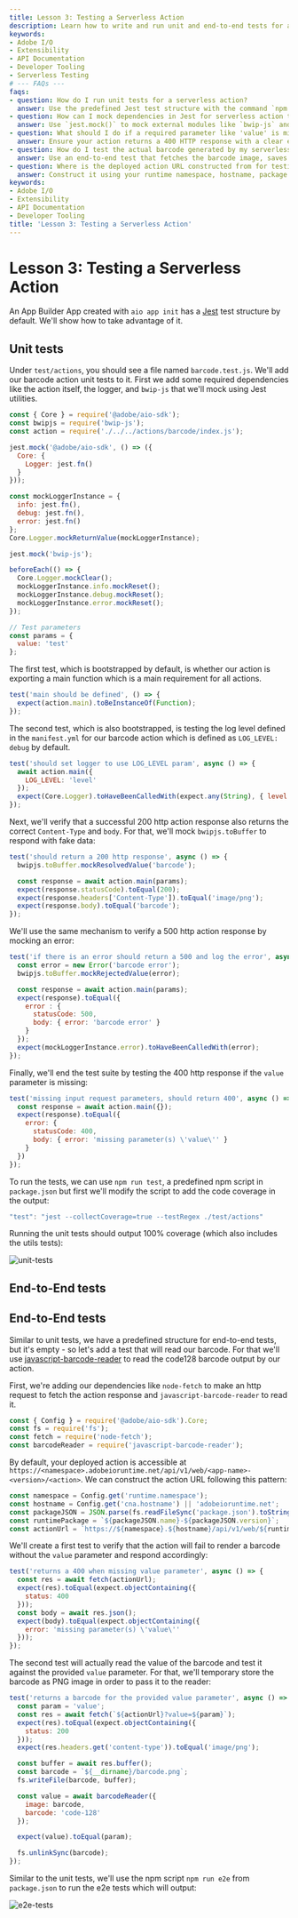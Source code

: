 ```yaml
---
title: Lesson 3: Testing a Serverless Action
description: Learn how to write and run unit and end-to-end tests for a serverless action using Jest and other testing tools in an App Builder App.
keywords:
- Adobe I/O
- Extensibility
- API Documentation
- Developer Tooling
- Serverless Testing
# --- FAQs ---
faqs:
- question: How do I run unit tests for a serverless action?
  answer: Use the predefined Jest test structure with the command `npm run test` to execute unit tests and see code coverage.
- question: How can I mock dependencies in Jest for serverless action tests?
  answer: Use `jest.mock()` to mock external modules like `bwip-js` and custom logger instances to isolate your tests.
- question: What should I do if a required parameter like 'value' is missing in my action request?
  answer: Ensure your action returns a 400 HTTP response with a clear error message indicating the missing parameters.
- question: How do I test the actual barcode generated by my serverless action?
  answer: Use an end-to-end test that fetches the barcode image, saves it temporarily, and reads it using a barcode reader package like `javascript-barcode-reader`.
- question: Where is the deployed action URL constructed from for testing?
  answer: Construct it using your runtime namespace, hostname, package name, and version in the format: `https://<namespace>.<hostname>/api/v1/web/<app-name>-<version>/<action>`.
keywords:
- Adobe I/O
- Extensibility
- API Documentation
- Developer Tooling
title: 'Lesson 3: Testing a Serverless Action'
---
```

# Lesson 3: Testing a Serverless Action

An App Builder App created with `aio app init` has a [Jest](https://jestjs.io/) test structure by default. We'll show how to take advantage of it.

## Unit tests

Under `test/actions`, you should see a file named `barcode.test.js`. We'll add our barcode action unit tests to it.
First we add some required dependencies like the action itself, the logger, and `bwip-js` that we'll mock using Jest utilities.   

```javascript
const { Core } = require('@adobe/aio-sdk');
const bwipjs = require('bwip-js');
const action = require('./../../actions/barcode/index.js');

jest.mock('@adobe/aio-sdk', () => ({
  Core: {
    Logger: jest.fn()
  }
}));

const mockLoggerInstance = {
  info: jest.fn(),
  debug: jest.fn(),
  error: jest.fn()
};
Core.Logger.mockReturnValue(mockLoggerInstance);

jest.mock('bwip-js');

beforeEach(() => {
  Core.Logger.mockClear();
  mockLoggerInstance.info.mockReset();
  mockLoggerInstance.debug.mockReset();
  mockLoggerInstance.error.mockReset();
});

// Test parameters
const params = {
  value: 'test'
};
```

The first test, which is bootstrapped by default, is whether our action is exporting a main function which is a main requirement for all actions.

```javascript
test('main should be defined', () => {
  expect(action.main).toBeInstanceOf(Function);
});
```

The second test, which is also bootstrapped, is testing the log level defined in the `manifest.yml` for our barcode action which is defined as `LOG_LEVEL: debug` by default.

```javascript
test('should set logger to use LOG_LEVEL param', async () => {
  await action.main({
    LOG_LEVEL: 'level'
  });
  expect(Core.Logger).toHaveBeenCalledWith(expect.any(String), { level: 'level' });
});
```

Next, we'll verify that a successful 200 http action response also returns the correct `Content-Type` and `body`. For that, we'll mock `bwipjs.toBuffer` to respond with fake data:   

```javascript
test('should return a 200 http response', async () => {
  bwipjs.toBuffer.mockResolvedValue('barcode');

  const response = await action.main(params);
  expect(response.statusCode).toEqual(200);
  expect(response.headers['Content-Type']).toEqual('image/png');
  expect(response.body).toEqual('barcode');
});
```

We'll use the same mechanism to verify a 500 http action response by mocking an error: 

```javascript
test('if there is an error should return a 500 and log the error', async () => {
  const error = new Error('barcode error');
  bwipjs.toBuffer.mockRejectedValue(error);

  const response = await action.main(params);
  expect(response).toEqual({
    error : {
      statusCode: 500,
      body: { error: 'barcode error' }
    }
  });
  expect(mockLoggerInstance.error).toHaveBeenCalledWith(error);
});
```

Finally, we'll end the test suite by testing the 400 http response if the `value` parameter is missing:

```javascript
test('missing input request parameters, should return 400', async () => {
  const response = await action.main({});
  expect(response).toEqual({
    error: {
      statusCode: 400,
      body: { error: 'missing parameter(s) \'value\'' }
    }
  })
});
```

To run the tests, we can use `npm run test`, a predefined npm script in `package.json` but first we'll modify the script to add the code coverage in the output:

```javascript
"test": "jest --collectCoverage=true --testRegex ./test/actions"
```

Running the unit tests should output 100% coverage (which also includes the utils tests): 

![unit-tests](assets/unit-tests.png) 

## End-to-End tests
## End-to-End tests

Similar to unit tests, we have a predefined structure for end-to-end tests, but it's empty - so let's add a test that will read our barcode.
For that we'll use [javascript-barcode-reader](https://www.npmjs.com/package/javascript-barcode-reader/) to read the code128 barcode output by our action. 

First, we're adding our dependencies like `node-fetch` to make an http request to fetch the action response and `javascript-barcode-reader` to read it.

```javascript
const { Config } = require('@adobe/aio-sdk').Core;
const fs = require('fs');
const fetch = require('node-fetch');
const barcodeReader = require('javascript-barcode-reader');
```

By default, your deployed action is accessible at `https://<namespace>.adobeioruntime.net/api/v1/web/<app-name>-<version>/<action>`. 
We can construct the action URL following this pattern:

```javascript
const namespace = Config.get('runtime.namespace');
const hostname = Config.get('cna.hostname') || 'adobeioruntime.net';
const packageJSON = JSON.parse(fs.readFileSync('package.json').toString());
const runtimePackage = `${packageJSON.name}-${packageJSON.version}`;
const actionUrl = `https://${namespace}.${hostname}/api/v1/web/${runtimePackage}/barcode`;
```

We'll create a first test to verify that the action will fail to render a barcode without the `value` parameter and respond accordingly: 

```javascript
test('returns a 400 when missing value parameter', async () => {
  const res = await fetch(actionUrl);
  expect(res).toEqual(expect.objectContaining({
    status: 400
  }));
  const body = await res.json();
  expect(body).toEqual(expect.objectContaining({
    error: 'missing parameter(s) \'value\''
  }));
});
```

The second test will actually read the value of the barcode and test it against the provided `value` parameter. For that, we'll temporary store the barcode as PNG image in order to pass it to the reader:    

```javascript
test('returns a barcode for the provided value parameter', async () => {
  const param = 'value';
  const res = await fetch(`${actionUrl}?value=${param}`);
  expect(res).toEqual(expect.objectContaining({
    status: 200
  }));
  expect(res.headers.get('content-type')).toEqual('image/png');

  const buffer = await res.buffer();
  const barcode = `${__dirname}/barcode.png`;
  fs.writeFile(barcode, buffer);

  const value = await barcodeReader({
    image: barcode,
    barcode: 'code-128'
  });

  expect(value).toEqual(param);

  fs.unlinkSync(barcode);
});
```

Similar to the unit tests, we'll use the npm script `npm run e2e` from `package.json` to run the e2e tests which will output:

![e2e-tests](assets/e2e-tests.png)
